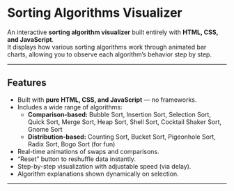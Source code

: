 # Sorting Algorithms Visualizer

An interactive **sorting algorithm visualizer** built entirely with **HTML, CSS, and JavaScript**.  
It displays how various sorting algorithms work through animated bar charts, allowing you to observe each algorithm’s behavior step by step.

---

## Features

- Built with **pure HTML, CSS, and JavaScript** — no frameworks.  
- Includes a wide range of algorithms:
  - **Comparison-based:** Bubble Sort, Insertion Sort, Selection Sort, Quick Sort, Merge Sort, Heap Sort, Shell Sort, Cocktail Shaker Sort, Gnome Sort  
  - **Distribution-based:** Counting Sort, Bucket Sort, Pigeonhole Sort, Radix Sort, Bogo Sort (for fun)
- Real-time animations of swaps and comparisons.
- “Reset” button to reshuffle data instantly.
- Step-by-step visualization with adjustable speed (via delay).
- Algorithm explanations shown dynamically on selection.

---
